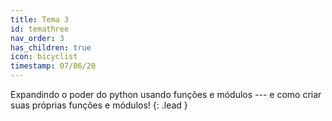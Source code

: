 ```yaml
---
title: Tema 3
id: temathree
nav_order: 3
has_children: true
icon: bicyclist
timestamp: 07/06/20
---
```


Expandindo o poder do python usando funções e módulos --- e como criar suas próprias funções e módulos!
{: .lead }

